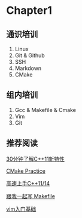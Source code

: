 # Chapter1

## 通识培训

1. Linux
2. Git & Github
3. SSH
4. Markdown
5. CMake

## 组内培训

1. Gcc & Makefile & Cmake
2. Vim
3. Git

## 推荐阅读

[30分钟了解C++11新特性](./assets/30%E5%88%86%E9%92%9F%E4%BA%86%E8%A7%A3C%2B%2B11%E6%96%B0%E7%89%B9%E6%80%A7.pdf)

[CMake Practice](./assets/CMake_Practice.pdf)

[高速上手C++11/14](./assets/cpp1x-tutorial.pdf)

[跟我一起写 Makefile](./assets/Makefile.pdf)

[vim入门基础](./assets/vim.pdf)